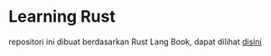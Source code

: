 # Learning Rust

repositori ini dibuat berdasarkan Rust Lang Book, dapat dilihat [disini](https://doc.rust-lang.org/book/)
